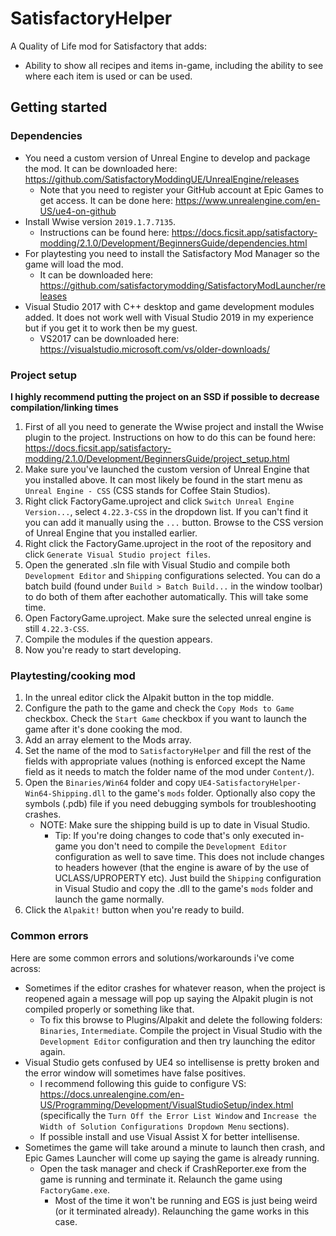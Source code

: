 # SatisfactoryHelper

A Quality of Life mod for Satisfactory that adds:
* Ability to show all recipes and items in-game, including the ability to see where each item is used or can be used.

## Getting started

### Dependencies
- You need a custom version of Unreal Engine to develop and package the mod. It can be downloaded here: https://github.com/SatisfactoryModdingUE/UnrealEngine/releases
  - Note that you need to register your GitHub account at Epic Games to get access. It can be done here: https://www.unrealengine.com/en-US/ue4-on-github
- Install Wwise version ```2019.1.7.7135```.
  - Instructions can be found here: https://docs.ficsit.app/satisfactory-modding/2.1.0/Development/BeginnersGuide/dependencies.html
- For playtesting you need to install the Satisfactory Mod Manager so the game will load the mod.
  - It can be downloaded here: https://github.com/satisfactorymodding/SatisfactoryModLauncher/releases
- Visual Studio 2017 with C++ desktop and game development modules added. It does not work well with Visual Studio 2019 in my experience but if you get it to work then be my guest.
  - VS2017 can be downloaded here: https://visualstudio.microsoft.com/vs/older-downloads/

### Project setup
**I highly recommend putting the project on an SSD if possible to decrease compilation/linking times**
1. First of all you need to generate the Wwise project and install the Wwise plugin to the project. Instructions on how to do this can be found here: https://docs.ficsit.app/satisfactory-modding/2.1.0/Development/BeginnersGuide/project_setup.html
2. Make sure you've launched the custom version of Unreal Engine that you installed above. It can most likely be found in the start menu as ```Unreal Engine - CSS``` (CSS stands for Coffee Stain Studios).
3. Right click FactoryGame.uproject and click ```Switch Unreal Engine Version...```, select ```4.22.3-CSS``` in the dropdown list. If you can't find it you can add it manually using the ```...``` button. Browse to the CSS version of Unreal Engine that you installed earlier.
4. Right click the FactoryGame.uproject in the root of the repository and click ```Generate Visual Studio project files```.
5. Open the generated .sln file with Visual Studio and compile both ```Development Editor``` and ```Shipping``` configurations selected. You can do a batch build (found under ```Build > Batch Build...``` in the window toolbar) to do both of them after eachother automatically. This will take some time.
6. Open FactoryGame.uproject. Make sure the selected unreal engine is still ```4.22.3-CSS```.
7. Compile the modules if the question appears.
8. Now you're ready to start developing.

### Playtesting/cooking mod
1. In the unreal editor click the Alpakit button in the top middle.
2. Configure the path to the game and check the ```Copy Mods to Game``` checkbox. Check the ```Start Game``` checkbox if you want to launch the game after it's done cooking the mod.
3. Add an array element to the Mods array.
4. Set the name of the mod to ```SatisfactoryHelper``` and fill the rest of the fields with appropriate values (nothing is enforced except the Name field as it needs to match the folder name of the mod under ```Content/```).
5. Open the ```Binaries/Win64``` folder and copy ```UE4-SatisfactoryHelper-Win64-Shipping.dll``` to the game's ```mods``` folder. Optionally also copy the symbols (.pdb) file if you need debugging symbols for troubleshooting crashes.
   - NOTE: Make sure the shipping build is up to date in Visual Studio.
     - Tip: If you're doing changes to code that's only executed in-game you don't need to compile the ```Development Editor``` configuration as well to save time. This does not include changes to headers however (that the engine is aware of by the use of UCLASS/UPROPERTY etc). Just build the ```Shipping``` configuration in Visual Studio and copy the .dll to the game's ```mods``` folder and launch the game normally.
6. Click the ```Alpakit!``` button when you're ready to build.

### Common errors
Here are some common errors and solutions/workarounds i've come across:
- Sometimes if the editor crashes for whatever reason, when the project is reopened again a message will pop up saying the Alpakit plugin is not compiled properly or something like that.
  - To fix this browse to Plugins/Alpakit and delete the following folders: ```Binaries```, ```Intermediate```. Compile the project in Visual Studio with the ```Development Editor``` configuration and then try launching the editor again.
- Visual Studio gets confused by UE4 so intellisense is pretty broken and the error window will sometimes have false positives.
  - I recommend following this guide to configure VS: https://docs.unrealengine.com/en-US/Programming/Development/VisualStudioSetup/index.html (specifically the ```Turn Off the Error List Window``` and ```Increase the Width of Solution Configurations Dropdown Menu``` sections).
  - If possible install and use Visual Assist X for better intellisense.
- Sometimes the game will take around a minute to launch then crash, and Epic Games Launcher will come up saying the game is already running.
  - Open the task manager and check if CrashReporter.exe from the game is running and terminate it. Relaunch the game using ```FactoryGame.exe```.
    - Most of the time it won't be running and EGS is just being weird (or it terminated already). Relaunching the game works in this case.
